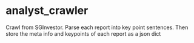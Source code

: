 # analyst_crawler

Crawl from SGInvestor. Parse each report into key point sentences. Then store the meta info and keypoints of each report as a json dict
